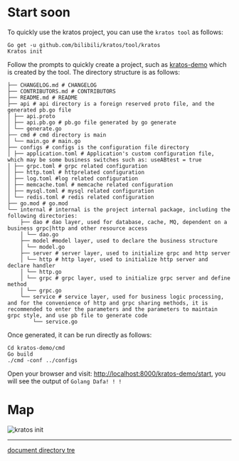 # Start soon

To quickly use the kratos project, you can use the `kratos tool` as follows:

```shell
Go get -u github.com/bilibili/kratos/tool/kratos
Kratos init
```
Follow the prompts to quickly create a project, such as [kratos-demo](https://github.com/bilibili/kratos-demo) which is created by the tool. The directory structure is as follows:

```
├── CHANGELOG.md # CHANGELOG
├── CONTRIBUTORS.md # CONTRIBUTORS
├── README.md # README
├── api # api directory is a foreign reserved proto file, and the generated pb.go file
│ ├── api.proto
│ ├── api.pb.go # pb.go file generated by go generate
│ └── generate.go
├── cmd # cmd directory is main
│ └── main.go # main.go
├── configs # configs is the configuration file directory
│ ├── application.toml # Application's custom configuration file, which may be some business switches such as: useABtest = true
│ ├── grpc.toml # grpc related configuration
│ ├── http.toml # httprelated configuration
│ ├── log.toml #log related configuration
│ ├── memcache.toml # memcache related configuration
│ ├── mysql.toml # mysql related configuration
│ └── redis.toml # redis related configuration
├── go.mod # go.mod
└── internal # internal is the project internal package, including the following directories:
    ├── dao # dao layer, used for database, cache, MQ, dependent on a business grpc|http and other resource access
    │ └── dao.go
    ├── model #model layer, used to declare the business structure
    │ └── model.go
    ├── server # server layer, used to initialize grpc and http server
    │ └── http # http layer, used to initialize http server and declare handler
    │ └── http.go
    │ └── grpc # grpc layer, used to initialize grpc server and define method
    │ └── grpc.go
    └── service # service layer, used for business logic processing, and for the convenience of http and grpc sharing methods, it is recommended to enter the parameters and the parameters to maintain grpc style, and use pb file to generate code
        └── service.go
```

Once generated, it can be run directly as follows:

```shell
Cd kratos-demo/cmd
Go build
./cmd -conf ../configs
```

Open your browser and visit: [http://localhost:8000/kratos-demo/start](http://localhost:8000/kratos-demo/start), you will see the output of `Golang Dafa! ! ! `

# Map

![kratos init](/doc/img/kratosinit.gif)

-------------

[document directory tre](summary.md)